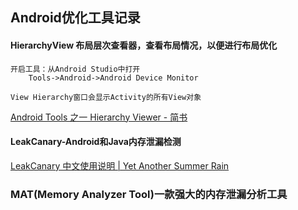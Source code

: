 ## Android优化工具记录

#### HierarchyView 布局层次查看器，查看布局情况，以便进行布局优化
	开启工具：从Android Studio中打开
		Tools->Android->Android Device Monitor

	View Hierarchy窗口会显示Activity的所有View对象

[Android Tools 之一 Hierarchy Viewer \- 简书](http://www.jianshu.com/p/5dad5d27588d)

#### LeakCanary-Android和Java内存泄漏检测
[LeakCanary 中文使用说明 \| Yet Another Summer Rain](https://www.liaohuqiu.net/cn/posts/leak-canary-read-me/)

### MAT(Memory Analyzer Tool)一款强大的内存泄漏分析工具